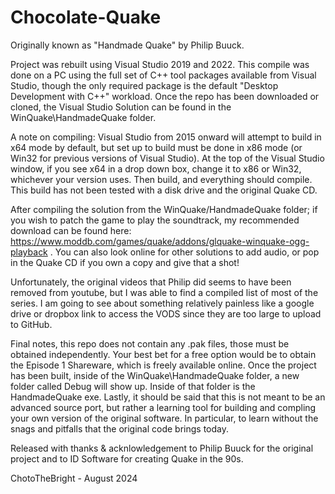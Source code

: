 # Chocolate-Quake
Originally known as "Handmade Quake" by Philip Buuck. 

Project was rebuilt using Visual Studio 2019 and 2022. This compile was done on a PC using the full set of C++ tool packages available from Visual Studio, though the only required package is the default "Desktop Development with C++" workload. Once the repo has been downloaded or cloned, the Visual Studio Solution can be found in the WinQuake\HandmadeQuake folder.

A note on compiling: Visual Studio from 2015 onward will attempt to build in x64 mode by default, but set up to build must be done in x86 mode (or Win32 for previous versions of Visual Studio). At the top of the Visual Studio window, if you see x64 in a drop down box, change it to x86 or Win32, whichever your version uses. Then build, and everything should compile. This build has not been tested with a disk drive and the original Quake CD.

After compiling the solution from the WinQuake/HandmadeQuake folder; if you wish to patch the game to play the soundtrack, my recommended download can be found here: https://www.moddb.com/games/quake/addons/glquake-winquake-ogg-playback . You can also look online for other solutions to add audio, or pop in the Quake CD if you own a copy and give that a shot!

Unfortunately, the original videos that Philip did seems to have been removed from youtube, but I was able to find a compiled list of most of the series. I am going to see about something relatively painless like a google drive or dropbox link to access the VODS since they are too large to upload to GitHub.

Final notes, this repo does not contain any .pak files, those must be obtained independently. Your best bet for a free option would be to obtain the Episode 1 Shareware, which is freely available online. Once the project has been built, inside of the WinQuake\HandmadeQuake folder, a new folder called Debug will show up. Inside of that folder is the HandmadeQuake exe. Lastly, it should be said that this is not meant to be an advanced source port, but rather a learning tool for building and compling your own version of the original software. In particular, to learn without the snags and pitfalls that the original code brings today.

Released with thanks & acknlowledgement to Philip Buuck for the original project and to ID Software for creating Quake in the 90s.

ChotoTheBright - August 2024
